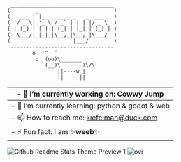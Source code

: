 ```
 _________________________________ 
(        _                        )
(   ___ | |__   __ _ _   _  ___   )
(  / _ \| '_ \ / _` | | | |/ _ \  )
( | (_) | | | | (_| | |_| | (_) | )
(  \___/|_| |_|\__,_|\__, |\___/  )
(                    |___/        )
 --------------------------------- 
        o   ^__^
         o  (oo)\_______
            (__)\       )\/\
                ||----w |
                ||     ||
```            

| - 🔭 I’m currently working on: Cowwy Jump          |
|----------------------------------------------------|
| - 🌱 I’m currently learning: python & godot & web  |
| - 📫 How to reach me: kiefciman@duck.com           |
| - ⚡ Fun fact: I am ✨**weeb**✨                    | 

![Github Readme Stats Theme Preview 1](https://github-readme-stats.vercel.app/api?username=Kiefciman&show_icons=true&bg_color=161320&text_color=D9E0EE&icon_color=DDB6F2&title_color=96CDFB) <img src="https://github-readme-stats.vercel.app/api/top-langs?username=Kiefciman&show_icons=true&locale=en&layout=compact&bg_color=161320&text_color=D9E0EE&icon_color=DDB6F2&title_color=96CDFB" alt="ovi" />

